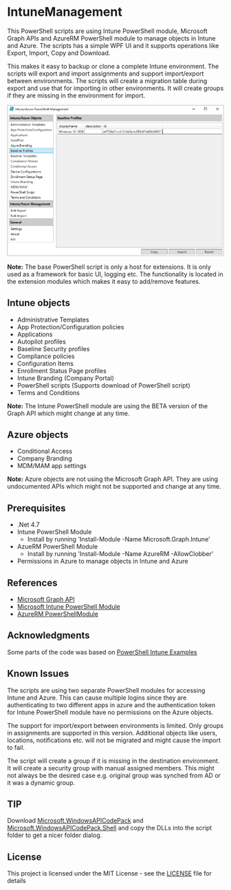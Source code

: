# IntuneManagement

This PowerShell scripts are using Intune PowerShell module, Microsoft Graph APIs and AzureRM PowerShell module to manage objects in Intune and Azure. The scripts has a simple WPF UI and it supports operations like Export, Import, Copy and Download.

This makes it easy to backup or clone a complete Intune environment. The scripts will export and import assignments and support import/export between environments. The scripts will create a migration table during export and use that for importing in other environments. It will create groups if they are missing in the environment for import.

![Screenshot](/IntuneManagement.PNG?raw=true)

**Note:** The base PowerShell script is only a host for extensions. It is only used as a framework for basic UI, logging etc. The functionality is located in the extension modules which makes it easy to add/remove features.

## Intune objects
* Administrative Templates
* App Protection/Configuration policies
* Applications
* Autopilot profiles
* Baseline Security profiles
* Compliance policies
* Configuration Items
* Enrollment Status Page profiles
* Intune Branding (Company Portal)
* PowerShell scripts (Supports download of PowerShell script)
* Terms and Conditions

**Note:** The Intune PowerShell module are using the BETA version of the Graph API which might change at any time.

## Azure objects
* Conditional Access
* Company Branding
* MDM/MAM app settings

**Note:** Azure objects are not using the Microsoft Graph API. They are using undocumented APIs which might not be supported and change at any time.

## Prerequisites
* .Net 4.7
* Intune PowerShell Module
  * Install by running 'Install-Module -Name Microsoft.Graph.Intune'
* AzueRM PowerShell Module
  * Install by running 'Install-Module -Name AzureRM -AllowClobber'
* Permissions in Azure to manage objects in Intune and Azure 

## References
* [Microsoft Graph API](https://docs.microsoft.com/en-us/graph/api/overview?toc=./ref/toc.json&view=graph-rest-beta) 
* [Microsoft Intune PowerShell Module](https://github.com/microsoft/Intune-PowerShell-SDK)
* [AzureRM PowerShellModule](https://docs.microsoft.com/en-us/powershell/azure/azurerm/install-azurerm-ps?view=azurermps-6.13.0)

## Acknowledgments
Some parts of the code was based on [PowerShell Intune Examples](https://github.com/microsoftgraph/powershell-intune-samples)

## Known Issues
The scripts are using two separate PowerShell modules for accessing Intune and Azure. This can cause multiple logins since they are authenticating to two different apps in azure and the authentication token for Intune PowerShell module have no permissions on the Azure objects.

The support for import/export between environments is limited. Only groups in assignments are supported in this version. Additional objects like users, locations, notifications etc. will not be migrated and might cause the import to fail.

The script will create a group if it is missing in the destination environment. It will create a security group with manual assigned members. This might not always be the desired case e.g. original group was synched from AD or it was a dynamic group.

## TIP

Download [Microsoft.WindowsAPICodePack](https://www.nuget.org/packages/WindowsAPICodePack-Core) and [Microsoft.WindowsAPICodePack.Shell](https://www.nuget.org/packages/WindowsAPICodePack-Shell) and copy the DLLs into the script folder to get a nicer folder dialog.

## License

This project is licensed under the MIT License - see the [LICENSE](LICENSE) file for details
